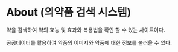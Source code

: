 # About (의약품 검색 시스템)

약을 검색하여 약의 효능 및 효과와 복용법을 확인 할 수 있는 사이트이다.

공공데이터를 활용하여 약품의 이미지와 약품에 대한 정보를 불러올 수 있다.
